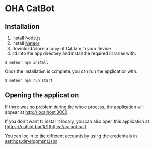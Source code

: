 # OHA CatBot

## Installation
1. Install [Node.js](https://nodejs.org/en/)
2. Install [Meteor](https://www.meteor.com/)
3. Download/clone a copy of CatJam to your device
4.  cd into the app directory and install the required libraries with:
```
$ meteor npm install
```
Once the installation is complete, you can run the application with:
```
$ meteor npm run start
```
## Opening the application
If there was no problem during the whole process, the application will appear at
[http://localhost:3000](http://localhost:3000)

If you don't want to install it locally, you can also open this application at [https://catbot.bar/#/](https://catbot.bar)

You can log in to the different accounts by using the credentials in [settings.development.json](https://github.com/HACC2021/CatJam/blob/8cc0edeec33d61f9b90f9613f8b90e056139d4c6/config/settings.development.json)
